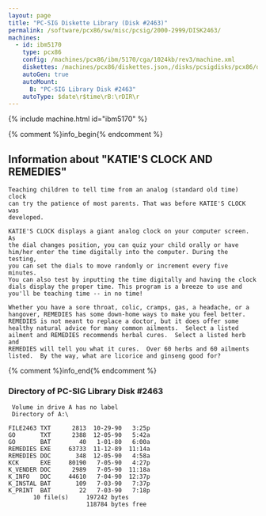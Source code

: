 ```yaml
---
layout: page
title: "PC-SIG Diskette Library (Disk #2463)"
permalink: /software/pcx86/sw/misc/pcsig/2000-2999/DISK2463/
machines:
  - id: ibm5170
    type: pcx86
    config: /machines/pcx86/ibm/5170/cga/1024kb/rev3/machine.xml
    diskettes: /machines/pcx86/diskettes.json,/disks/pcsigdisks/pcx86/diskettes.json
    autoGen: true
    autoMount:
      B: "PC-SIG Library Disk #2463"
    autoType: $date\r$time\rB:\rDIR\r
---
```


{% include machine.html id="ibm5170" %}

{% comment %}info_begin{% endcomment %}

## Information about "KATIE'S CLOCK AND REMEDIES"

    Teaching children to tell time from an analog (standard old time) clock
    can try the patience of most parents. That was before KATIE'S CLOCK was
    developed.
    
    KATIE'S CLOCK displays a giant analog clock on your computer screen. As
    the dial changes position, you can quiz your child orally or have
    him/her enter the time digitally into the computer. During the testing,
    you can set the dials to move randomly or increment every five minutes.
    You can also test by inputting the time digitally and having the clock
    dials display the proper time. This program is a breeze to use and
    you'll be teaching time -- in no time!
    
    Whether you have a sore throat, colic, cramps, gas, a headache, or a
    hangover, REMEDIES has some down-home ways to make you feel better.
    REMEDIES is not meant to replace a doctor, but it does offer some
    healthy natural advice for many common ailments.  Select a listed
    ailment and REMEDIES recommends herbal cures.  Select a listed herb and
    REMEDIES will tell you what it cures.  Over 60 herbs and 60 ailments
    listed.  By the way, what are licorice and ginseng good for?
{% comment %}info_end{% endcomment %}


### Directory of PC-SIG Library Disk #2463

     Volume in drive A has no label
     Directory of A:\

    FILE2463 TXT      2813  10-29-90   3:25p
    GO       TXT      2388  12-05-90   5:42a
    GO       BAT        40   1-01-80   6:00a
    REMEDIES EXE     63733  11-12-89  11:14a
    REMEDIES DOC       348  12-05-90   4:58a
    KCK      EXE     80190   7-05-90   4:27p
    K_VENDER DOC      2989   7-05-90  11:18a
    K_INFO   DOC     44610   7-04-90  12:37p
    K_INSTAL BAT       109   7-03-90   7:37p
    K_PRINT  BAT        22   7-03-90   7:18p
           10 file(s)     197242 bytes
                          118784 bytes free
